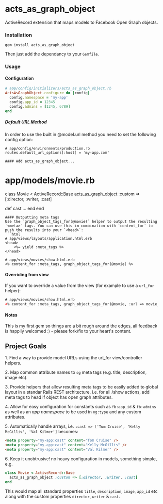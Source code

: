 acts_as_graph_object
====================

ActiveRecord extension that maps models to Facebook Open Graph objects.

### Installation
```
gem install acts_as_graph_object
```
Then just add the dependancy to your `Gemfile`.

### Usage
#### Configuration
```ruby
# app/config/initializers/acts_as_graph_object.rb
ActsAsGraphObject.configure do |config|
  config.namespace = 'my-app'
  config.app_id = 12345
  config.admins = [1245, 6789]
end
```

##### Default URL Method
In order to use the built in @model.url method you need to set the following config option:
```
# app/config/environments/production.rb
routes.default_url_options[:host] = 'my-app.com'

#### Add acts_as_graph_object...
```
# app/models/movie.rb
class Movie < ActiveRecord::Base
  acts_as_graph_object :custom => [:director, :writer, :cast]
  
  def cast
  	...
  end
end
```
#### Outputting meta tags
Use the `graph_object_tags_for(@movie)` helper to output the resulting `<meta>` tags. You can use this in combination with `content_for` to push the results into your `<head>`:
```html
# app/views/layouts/application.html.erb    
<head>
    <%= yield :meta_tags %>
</head>

# app/views/movies/show.html.erb
<% content_for :meta_tags, graph_object_tags_for(@movie) %>
```
#### Overriding from view
If you want to override a value from the view (for example to use a `url_for` helper):
```html
# app/views/movies/show.html.erb
<% content_for :meta_tags, graph_object_tags_for(@movie, :url => movie_url(@movie)) %>
```

#### Notes
This is my first gem so things are a bit rough around the edges, all feedback is happily welcomed :) - please fork/fix to your heart's content.

## Project Goals
1\. Find a way to provide model URLs using the url_for view/controller helpers.

2\. Map common attribute names to `og` meta tags (e.g. title, description, image etc).

3\. Provide helpers that allow resulting meta tags to be easily added to global layout in a standar Rails REST architecture.
  i.e. for all /show actions, add meta tags to head if object has open graph attributes.

4\. Allow for easy configuration for constants such as `fb:app_id` & `fb:admins` as well as an *app namespace* to be used in `og:type` and any custom attributes.

5\. Automatically handle arrays, i.e. `:cast => ['Tom Cruise', 'Kelly McGillis', 'Val Kilmer']` becomes:
```html
<meta property="my-app:cast" content="Tom Cruise" />
<meta property="my-app:cast" content="Kelly McGillis" />
<meta property="my-app:cast" content="Val Kilmer" />
```

6\. Keep it unobtrusive! no heavy configuration in models, something simple, e.g.
```ruby
class Movie < ActiveRecord::Base
  acts_as_graph_object :custom => [:director, :writer, :cast]
end
```
  This would map all standard properties `title`, `description`, `image`, `app_id` etc along with the custom properties `director`, `writer` & `cast`.

```